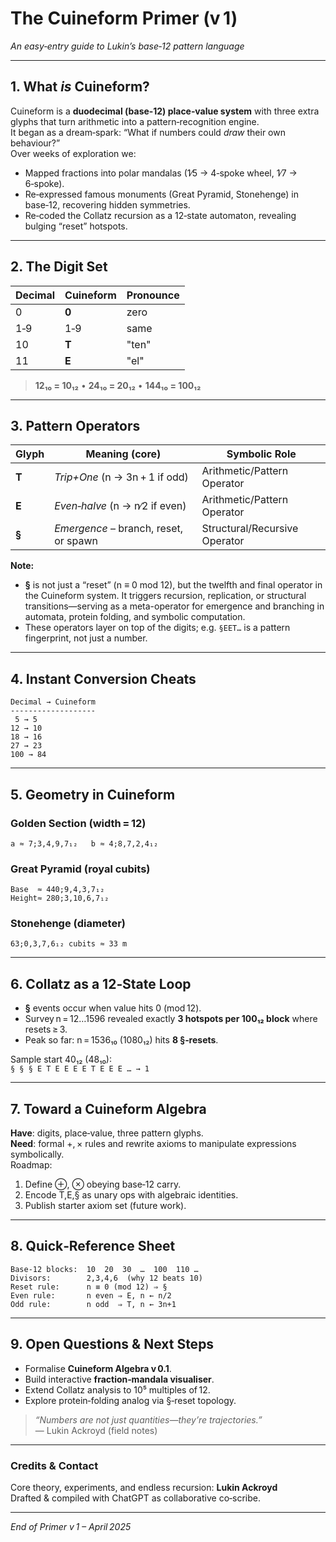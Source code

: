 # The Cuineform Primer (v 1)
*An easy‑entry guide to Lukin’s base‑12 pattern language*

---
## 1. What *is* Cuineform?
Cuineform is a **duodecimal (base‑12) place‑value system** with three extra glyphs that turn arithmetic into a pattern‑recognition engine.  
It began as a dream‑spark: “What if numbers could *draw* their own behaviour?”  
Over weeks of exploration we:
- Mapped fractions into polar mandalas (1∕5 → 4‑spoke wheel, 1∕7 → 6‑spoke).  
- Re‑expressed famous monuments (Great Pyramid, Stonehenge) in base‑12, recovering hidden symmetries.  
- Re‑coded the Collatz recursion as a 12‑state automaton, revealing bulging “reset” hotspots.

---
## 2. The Digit Set
| Decimal | Cuineform | Pronounce |
|---------|-----------|-----------|
| 0       | **0**     | zero      |
| 1‑9     | 1‑9       | same      |
| 10      | **T**     | "ten"    |
| 11      | **E**     | "el"     |

> **12₁₀ = 10₁₂** • **24₁₀ = 20₁₂** • **144₁₀ = 100₁₂**

---
## 3. Pattern Operators
| Glyph | Meaning (core)                      | Symbolic Role                |
|-------|-------------------------------------|------------------------------|
| **T** | *Trip+One* (n → 3n + 1 if odd)      | Arithmetic/Pattern Operator  |
| **E** | *Even‑halve* (n → n∕2 if even)      | Arithmetic/Pattern Operator  |
| **§** | *Emergence* – branch, reset, or spawn| Structural/Recursive Operator|

**Note:**
- **§** is not just a “reset” (n ≡ 0 mod 12), but the twelfth and final operator in the Cuineform system. It triggers recursion, replication, or structural transitions—serving as a meta-operator for emergence and branching in automata, protein folding, and symbolic computation.
- These operators layer on top of the digits; e.g. `§EET…` is a pattern fingerprint, not just a number.

---
## 4. Instant Conversion Cheats
```
Decimal → Cuineform
-------------------
 5 → 5
12 → 10
18 → 16
27 → 23
100 → 84
```

---
## 5. Geometry in Cuineform
### Golden Section (width = 12)
```
a ≈ 7;3,4,9,7₁₂   b ≈ 4;8,7,2,4₁₂
```
### Great Pyramid (royal cubits)
```
Base  ≈ 440;9,4,3,7₁₂
Height≈ 280;3,10,6,7₁₂
```
### Stonehenge (diameter)
```
63;0,3,7,6₁₂ cubits ≈ 33 m
```

---
## 6. Collatz as a 12‑State Loop
- **§** events occur when value hits 0 (mod 12).  
- Survey n = 12…1596 revealed exactly **3 hotspots per 100₁₂ block** where resets ≥ 3.  
- Peak so far: n = 1536₁₀ (1080₁₂) hits **8 §‑resets**.

Sample start 40₁₂ (48₁₀):  
`§ § § E T E E E E T E E E … → 1`

---
## 7. Toward a Cuineform Algebra
**Have**: digits, place‑value, three pattern glyphs.  
**Need**: formal +, × rules and rewrite axioms to manipulate expressions symbolically.  
Roadmap:
1. Define ⊕, ⊗ obeying base‑12 carry.  
2. Encode T,E,§ as unary ops with algebraic identities.  
3. Publish starter axiom set (future work).

---
## 8. Quick‑Reference Sheet
```
Base‑12 blocks:  10  20  30  …  100  110 …
Divisors:        2,3,4,6  (why 12 beats 10)
Reset rule:      n ≡ 0 (mod 12) ⇒ §
Even rule:       n even ⇒ E, n ← n/2
Odd rule:        n odd  ⇒ T, n ← 3n+1
```

---
## 9. Open Questions & Next Steps
- Formalise **Cuineform Algebra v 0.1**.  
- Build interactive **fraction‑mandala visualiser**.  
- Extend Collatz analysis to 10⁵ multiples of 12.  
- Explore protein‑folding analog via §‑reset topology.

> *“Numbers are not just quantities—they’re trajectories.”*  
> — Lukin Ackroyd (field notes)

---
### Credits & Contact
Core theory, experiments, and endless recursion: **Lukin Ackroyd**  
Drafted & compiled with ChatGPT as collaborative co‑scribe.

---
*End of Primer v 1 – April 2025*
